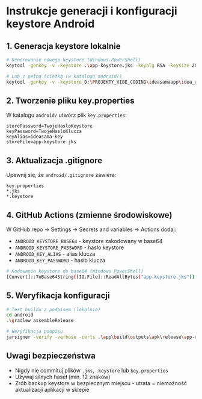 # Instrukcje generacji i konfiguracji keystore Android

## 1. Generacja keystore lokalnie

```bash
# Generowanie nowego keystore (Windows PowerShell)
keytool -genkey -v -keystore .\app-keystore.jks -keyalg RSA -keysize 2048 -validity 10000 -alias ideasama-key

# Lub z pełną ścieżką (w katalogu android/)
keytool -genkey -v -keystore D:\PROJEKTY_VIBE_CODING\ideasamaapp\idea_app\android\app-keystore.jks -keyalg RSA -keysize 2048 -validity 10000 -alias ideasama-key
```

## 2. Tworzenie pliku key.properties

W katalogu `android/` utwórz plik `key.properties`:

```
storePassword=TwojeHasloKeystore
keyPassword=TwojeHasloKlucza
keyAlias=ideasama-key
storeFile=app-keystore.jks
```

## 3. Aktualizacja .gitignore

Upewnij się, że `android/.gitignore` zawiera:
```
key.properties
*.jks
*.keystore
```

## 4. GitHub Actions (zmienne środowiskowe)

W GitHub repo → Settings → Secrets and variables → Actions dodaj:
- `ANDROID_KEYSTORE_BASE64` - keystore zakodowany w base64
- `ANDROID_KEYSTORE_PASSWORD` - hasło keystore
- `ANDROID_KEY_ALIAS` - alias klucza
- `ANDROID_KEY_PASSWORD` - hasło klucza

```bash
# Kodowanie keystore do base64 (Windows PowerShell)
[Convert]::ToBase64String([IO.File]::ReadAllBytes("app-keystore.jks"))
```

## 5. Weryfikacja konfiguracji

```bash
# Test buildu z podpisem (lokalnie)
cd android
.\gradlew assembleRelease

# Weryfikacja podpisu
jarsigner -verify -verbose -certs .\app\build\outputs\apk\release\app-release.apk
```

## Uwagi bezpieczeństwa
- Nigdy nie commituj plików `.jks`, `.keystore` lub `key.properties`
- Używaj silnych haseł (min. 12 znaków)
- Zrób backup keystore w bezpiecznym miejscu - utrata = niemożność aktualizacji aplikacji w sklepie